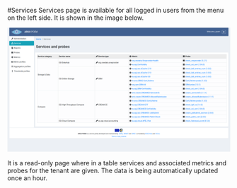 #Services
Services page is available for all logged in users from the menu on the left side. It is shown in the image below.

![Tenant Services](figures/tenant_services.png)

It is a read-only page where in a table services and associated metrics and probes for the tenant are given. The data is being automatically updated once an hour.

